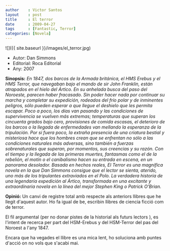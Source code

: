```yaml
---
author    : Victor Santos
layout    : post
title     : El terror
date      : 2009-04-27
tags      : [Fantastic, Terror]
categories: [Novela]
---
```

![]({{ site.baseurl }}/images/el_terror.jpg)

- Autor: Dan Simmons
- Editorial: Roca Editorial
- Any: 2007

<!--more-->

**Sinopsis:** *En 1847, dos barcos de la Armada británica, el HMS Erebus y el HMS Terror, que navegaban bajo el mando de sir John Franklin, están atrapados en el hielo del Ártico. En su anhelada busca del paso del Noroeste, parecen haber fracasado. Sin poder hacer nada por continuar su marcha y completar su expedición, rodeados del frío polar y de inminentes peligros, sólo pueden esperar a que llegue el deshielo que les permita escapar.
Poco a poco, los días van pasando y las condiciones de supervivencia se vuelven más extremas; temperaturas que superan los cincuenta grados bajo cero, provisiones de comida escasas, el deterioro de los barcos o la llegada de enfermedades van mellando la esperanza de la tripulación.
Por si fuera poco, la extraña presencia de una criatura bestial y misteriosa hace que los hombres crean que se enfrentan no sólo a las condiciones naturales más adversas, sino también a fuerzas sobrenaturales que superan, por momentos, sus creencias y su razón. Con el tiempo y la llegada de las primeras muertes, fantasmas como el de la rebelión, el motín o el canibalismo hacen su entrada en escena, en un panorama desolador.
Basada en hechos reales, El Terror es una magnífica novela en la que Dan Simmons consigue que el lector se sienta, aterido, uno más de los tripulantes extraviados en el Polo.
La verdadera historia de una legendaria expedición al Ártico, transformada en una excitante y extraordinaria novela en la línea del mejor Stephen King o Patrick O'Brian.*

**Opinió:** Un canvi de registre total amb respecte als anteriors llibres que he llegit d'aquest autor. 
Ho fa igual de be, escribin llibres de ciencia ficció com de terror.

El fil argumental (per no donar pistes de la historial als futurs lectors ), es l'intent de recerca per part del HSM-Erebus y del HSM-Terror del pas del Noroest a l'any 1847.

Encara que ha vegades el llibre es una mica lent, ho soluciona amb puntes d'acció on no vols que s'acabi mai.
